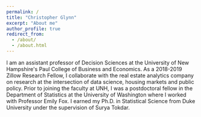 ```yaml
---
permalink: /
title: "Christopher Glynn"
excerpt: "About me"
author_profile: true
redirect_from: 
  - /about/
  - /about.html
---
```

I am an assistant professor of Decision Sciences at the University of New Hampshire's Paul College of Business and Economics.  As a 2018-2019 Zillow Research Fellow, I collaborate with the real estate analytics company on research at the intersection of data science, housing markets and public policy. Prior to joining the faculty at UNH, I was a postdoctoral fellow in the Department of Statistics at the University of Washington where I worked with Professor Emily Fox. I earned my Ph.D. in Statistical Science from Duke University under the supervision of Surya Tokdar.

